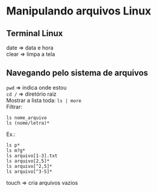 # Manipulando arquivos Linux
## Terminal Linux
date => data e hora <br>
clear => limpa a tela

## Navegando pelo sistema de arquivos
`pwd` => indica onde estou <br>
`cd /` => diretório raiz
<br>
Mostrar a lista toda:
`ls | more`
<br>
Filtrar:
```
ls nome_arquivo
ls (nome/letra)*
```
Ex.:
```
ls p*
ls m?g*
ls arquivo[1-3].txt
ls arquivo[2,5]*
ls arquivo[^2,5]*
ls arquivo[^3-5]*
```

touch => cria arquivos vazios
